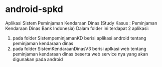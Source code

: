 # android-spkd
Aplikasi Sistem Peminjaman Kendaraan Dinas (Study Kasus : Peminjaman Kendaraan Dinas Bank Indonesia)
Dalam folder ini terdapat 2 aplikasi:
1. pada folder SistempeminjamanKD berisi aplikasi android tentang peminjaman kendaraan dinas
2. pada folder SistemKendaraanDinasV3 berisi aplkasi web tentang peminjaman kendaraan dinas beserta web service nya yang akan digunakan pada android

